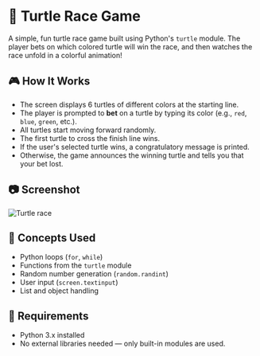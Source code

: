# 🐢 Turtle Race Game

A simple, fun turtle race game built using Python's `turtle` module. The player bets on which colored turtle will win the race, and then watches the race unfold in a colorful animation!

## 🎮 How It Works

- The screen displays 6 turtles of different colors at the starting line.
- The player is prompted to **bet** on a turtle by typing its color (e.g., `red`, `blue`, `green`, etc.).
- All turtles start moving forward randomly.
- The first turtle to cross the finish line wins.
- If the user's selected turtle wins, a congratulatory message is printed.
- Otherwise, the game announces the winning turtle and tells you that your bet lost.


## 📷 Screenshot

![Turtle race](https://github.com/user-attachments/assets/0655e426-6c50-4be8-b055-87746791e4e9)



## 🧠 Concepts Used

- Python loops (`for`, `while`)
- Functions from the `turtle` module
- Random number generation (`random.randint`)
- User input (`screen.textinput`)
- List and object handling


## 🧰 Requirements

- Python 3.x installed
- No external libraries needed — only built-in modules are used.

